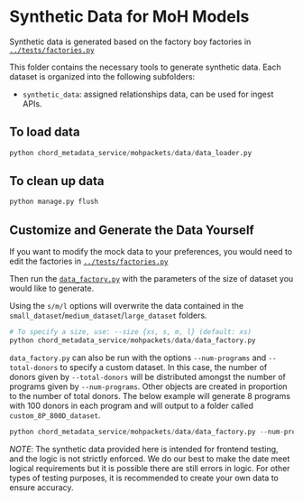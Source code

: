 # Synthetic Data for MoH Models

Synthetic data is generated based on the factory boy factories in [`../tests/factories.py`](../tests/factories.py)

This folder contains the necessary tools to generate synthetic data. Each dataset is organized into the following subfolders:

- `synthetic_data`: assigned relationships data, can be used for ingest APIs.

## To load data

```python
python chord_metadata_service/mohpackets/data/data_loader.py
```

## To clean up data

```python
python manage.py flush
```

## Customize and Generate the Data Yourself

If you want to modify the mock data to your preferences, you would need to edit the factories in [`../tests/factories.py`](../tests/factories.py)

Then run the [`data_factory.py`](data_factory.py) with the parameters of the size of dataset you would like to generate.

Using the `s/m/l` options will overwrite the data contained in the `small_dataset`/`medium_dataset`/`large_dataset` folders.

```python
# To specify a size, use: --size {xs, s, m, l} (default: xs)
python chord_metadata_service/mohpackets/data/data_factory.py
```

`data_factory.py` can also be run with the options `--num-programs` and `--total-donors` to specify a custom dataset. In this case, the number of donors given by `--total-donors` will be distributed amongst the number of programs given by `--num-programs`. Other objects are created in proportion to the number of total donors. The below example will generate 8 programs with 100 donors in each program and will output to a folder called `custom_8P_800D_dataset`.

```python
python chord_metadata_service/mohpackets/data/data_factory.py --num-programs 8 --total-donors 800
```

*NOTE*: The synthetic data provided here is intended for frontend testing, and the logic is not strictly enforced. We do our best to make the date meet logical requirements but it is possible there are still errors in logic. For other types of testing purposes, it is recommended to create your own data to ensure accuracy.
